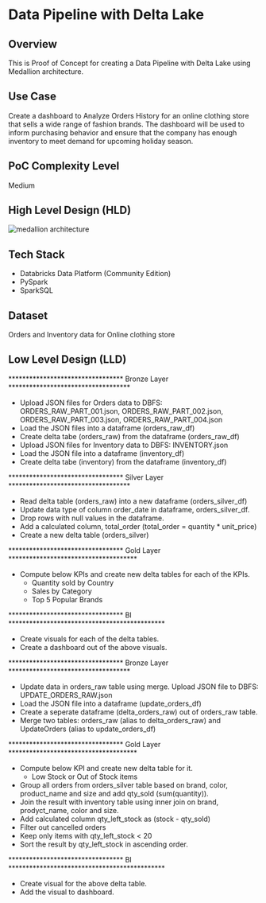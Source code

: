 # Data Pipeline with Delta Lake

## Overview 

This is Proof of Concept for creating a Data Pipeline with Delta Lake using Medallion architecture.

## Use Case

Create a dashboard to Analyze Orders History for an online clothing store that sells a wide range of fashion brands.
The dashboard will be used to inform purchasing behavior and ensure that the company has enough inventory to meet demand for upcoming holiday season.

## PoC Complexity Level

Medium

## High Level Design (HLD)

![medallion architecture](https://github.com/user-attachments/assets/1d22fda3-2c4f-4c5a-8b1f-6963e5abb876)

## Tech Stack

- Databricks Data Platform (Community Edition)
- PySpark
- SparkSQL

## Dataset

Orders and Inventory data for Online clothing store

## Low Level Design (LLD)

********************************* Bronze Layer ***********************************
- Upload JSON files for Orders data to DBFS: ORDERS_RAW_PART_001.json, ORDERS_RAW_PART_002.json, ORDERS_RAW_PART_003.json, ORDERS_RAW_PART_004.json
- Load the JSON files into a dataframe (orders_raw_df)
- Create delta tabe (orders_raw) from the dataframe (orders_raw_df)
- Upload JSON files for Inventory data to DBFS: INVENTORY.json
- Load the JSON file into a dataframe (inventory_df)
- Create delta tabe (inventory) from the dataframe (inventory_df)

********************************* Silver Layer ***********************************
- Read delta table (orders_raw) into a new dataframe (orders_silver_df)
- Update data type of column order_date in dataframe, orders_silver_df.
- Drop rows with null values in the dataframe.
- Add a calculated column, total_order (total_order = quantity * unit_price)
- Create a new delta table (orders_silver)

********************************* Gold Layer *************************************
- Compute below KPIs and create new delta tables for each of the KPIs.
  - Quantity sold by Country
  - Sales by Category
  - Top 5 Popular Brands

********************************* BI *********************************************
- Create visuals for each of the delta tables.
- Create a dashboard out of the above visuals.


********************************* Bronze Layer ***********************************
- Update data in orders_raw table using merge. Upload JSON file to DBFS: UPDATE_ORDERS_RAW.json
- Load the JSON file into a dataframe (update_orders_df)
- Create a seperate dataframe (delta_orders_raw) out of orders_raw table.
- Merge two tables: orders_raw (alias to delta_orders_raw) and UpdateOrders (alias to update_orders_df)

********************************* Gold Layer *************************************
- Compute below KPI and create new delta table for it.
  - Low Stock or Out of Stock items
- Group all orders from orders_silver table based on brand, color, product_name and size and add qty_sold (sum(quantity)).
- Join the result with inventory table using inner join on brand, prodyct_name, color and size.
- Add calculated column qty_left_stock as (stock - qty_sold)
- Filter out cancelled orders
- Keep only items with qty_left_stock < 20
- Sort the result by qty_left_stock in ascending order.

********************************* BI *********************************************
- Create visual for the above delta table.
- Add the visual to dashboard.


